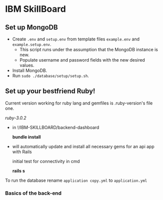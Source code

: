# IBM SkillBoard

## Set up MongoDB

- Create `.env` and `setup.env` from template files `example.env` and `example.setup.env`.
    - This script runs under the assumption that the MongoDB instance is new.
    - Populate username and password fields with the new desired values.
- Install MongoDB.
- Run `sudo ./database/setup/setup.sh`.

## Set up your bestfriend Ruby!
Current version working for ruby lang and gemfiles is .ruby-version's file one.

*ruby-3.0.2*

- in !/IBM-SKILLBOARD/backend-dashboard

    **bundle install** 


- will automatically update and install all necessary gems for an api app with Rails

    initial test for connectivity in cmd

    **rails s**

To run the database rename `application copy.yml` to `application.yml`

### Basics of the back-end


